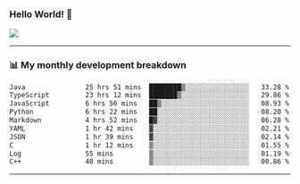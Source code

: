 ### Hello World! 👋

<a>
  <img align="center" src="https://github-readme-stats.vercel.app/api?username=megatunger&count_private=true&include_all_commits=true&bg_color=30,56CCF2,2F80ED&title_color=fff&text_color=fff" />
</a>

------
### 📊 My monthly development breakdown

<!--START_SECTION:waka-->

```txt
Java               25 hrs 51 mins  ████████▒░░░░░░░░░░░░░░░░   33.28 %
TypeScript         23 hrs 12 mins  ███████▒░░░░░░░░░░░░░░░░░   29.86 %
JavaScript         6 hrs 56 mins   ██▒░░░░░░░░░░░░░░░░░░░░░░   08.93 %
Python             6 hrs 22 mins   ██░░░░░░░░░░░░░░░░░░░░░░░   08.20 %
Markdown           4 hrs 52 mins   █▓░░░░░░░░░░░░░░░░░░░░░░░   06.28 %
YAML               1 hr 42 mins    ▓░░░░░░░░░░░░░░░░░░░░░░░░   02.21 %
JSON               1 hr 39 mins    ▓░░░░░░░░░░░░░░░░░░░░░░░░   02.14 %
C                  1 hr 12 mins    ▒░░░░░░░░░░░░░░░░░░░░░░░░   01.55 %
Log                55 mins         ▒░░░░░░░░░░░░░░░░░░░░░░░░   01.19 %
C++                40 mins         ▒░░░░░░░░░░░░░░░░░░░░░░░░   00.86 %
```

<!--END_SECTION:waka-->

------
